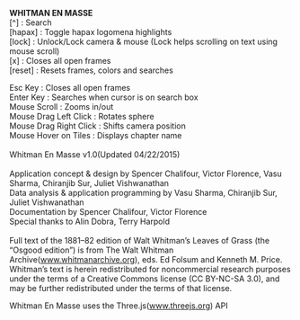 <b>WHITMAN EN MASSE</b>
<br/>
[^] : Search <br/>
[hapax] : Toggle hapax logomena highlights <br/>
[lock] : Unlock/Lock camera & mouse (Lock helps scrolling on text using mouse scroll)<br/>
[x] : Closes all open frames <br/>
[reset] : Resets frames, colors and searches <br/>

Esc Key : Closes all open frames <br/>
Enter Key : Searches when cursor is on search box <br/>
Mouse Scroll : Zooms in/out <br/>
Mouse Drag Left Click : Rotates sphere <br/>
Mouse Drag Right Click : Shifts camera position <br/>
Mouse Hover on Tiles : Displays chapter name <br/>
<br/>
Whitman En Masse v1.0(Updated 04/22/2015) <br/>
<br/>
Application concept & design by Spencer Chalifour, Victor Florence, Vasu Sharma, Chiranjib Sur, Juliet Vishwanathan<br/>
Data analysis & application programming by Vasu Sharma, Chiranjib Sur, Juliet Vishwanathan<br/>
Documentation by Spencer Chalifour, Victor Florence<br/>
Special thanks to Alin Dobra, Terry Harpold<br/>
<br/>
Full text of the 1881–82 edition of Walt Whitman’s Leaves of Grass (the “Osgood edition”) is from The Walt Whitman Archive(www.whitmanarchive.org), eds. Ed Folsum and Kenneth M. Price. Whitman’s text is herein redistributed for noncommercial research purposes under the terms of a Creative Commons license (CC BY-NC-SA 3.0), and may be further redistributed under the terms of that license.<br/>

Whitman En Masse uses the Three.js(www.threejs.org) API<br/>
